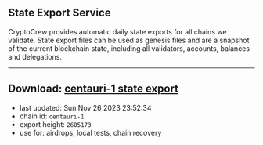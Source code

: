 ## State Export Service
CryptoCrew provides automatic daily state exports for all chains we validate. State export files can be used as genesis files and are a snapshot of the current blockchain state, including all validators, accounts, balances and delegations.

---
**Download: [centauri-1 state export](https://dl.ccvalidators.com/SERVICE/composable/centauri-1_export_2605173.json)**
---

- last updated: Sun Nov 26 2023 23:52:34
- chain id: `centauri-1`
- export height: `2605173`
- use for: airdrops, local tests, chain recovery
